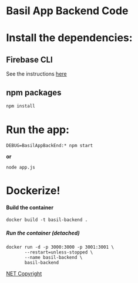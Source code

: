 # Basil App Backend Code
# Install the dependencies:
## Firebase CLI
See the instructions [here](https://firebase.google.com/docs/cli#install_the_firebase_cli)
## npm packages
```sh
npm install
```
# Run the app:
```shell
DEBUG=BasilAppBackEnd:* npm start
```

**or**

```shell
node app.js
```

# Dockerize!
#### Build the container
```shell
docker build -t basil-backend .
``` 

##### Run the container (detached)
```shell
docker run -d -p 3000:3000 -p 3001:3001 \
       --restart=unless-stopped \
       --name basil-backend \
       basil-backend
```

[NET Copyright](https://netbible.com/copyright/)